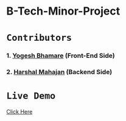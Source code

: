 # B-Tech-Minor-Project

# `Contributors`

### 1. [Yogesh Bhamare](https://github.com/YogeshAero07) (Front-End Side)

### 2. [Harshal Mahajan](https://github.com/harshal125) (Backend Side)

# `Live Demo`

[Click Here](https://job-portal-college-proje-1.web.app/)
